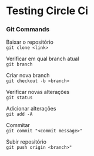 # Testing Circle Ci

### Git Commands

Baixar o repositório </br>
```git clone <link>```

Verificar em qual branch atual </br>
```git branch```

Criar nova branch </br>
```git checkout -b <branch>```


Verificar novas alterações </br>
```git status```


Adicionar alterações </br>
```git add -A```

Commitar</br>
```git commit "<commit message>"```

Subir repositório</br>
```git push origin <branch>"```
